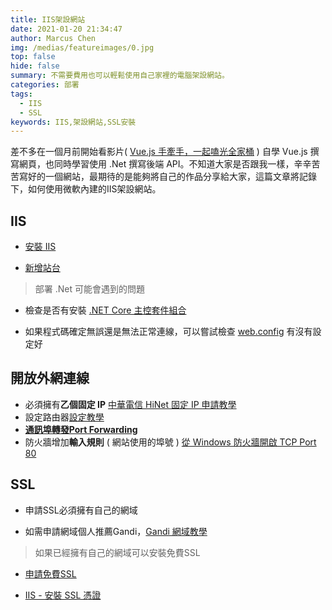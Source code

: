 ```yaml
---
title: IIS架設網站
date: 2021-01-20 21:34:47
author: Marcus Chen
img: /medias/featureimages/0.jpg
top: false
hide: false
summary: 不需要費用也可以輕鬆使用自己家裡的電腦架設網站。
categories: 部署
tags:
  - IIS
  - SSL
keywords: IIS,架設網站,SSL安裝
---
```


差不多在一個月前開始看影片( [Vue.js 手牽手，一起嗑光全家桶](https://youtube.com/playlist?list=PLEfh-m_KG4dYor8h4Hi2lqKJ0xqNTFh16) ) 自學 Vue.js 撰寫網頁，也同時學習使用 .Net 撰寫後端 API。不知道大家是否跟我一樣，辛辛苦苦寫好的一個網站，最期待的是能夠將自己的作品分享給大家，這篇文章將記錄下，如何使用微軟內建的IIS架設網站。

IIS
---
- [安裝 IIS](https://melayogu.pixnet.net/blog/post/132694142-%5Biis%5D-win10-%E5%AE%89%E8%A3%9Diis)

- [新增站台](https://www.webdesigns.com.tw/IIS-new-website.asp )

> 部署 .Net 可能會遇到的問題
- 檢查是否有安裝 [.NET Core 主控套件組合](https://docs.microsoft.com/zh-tw/aspnet/core/host-and-deploy/iis/hosting-bundle?view=aspnetcore-6.0)

- 如果程式碼確定無誤還是無法正常連線，可以嘗試檢查 [web.config](https://docs.microsoft.com/zh-tw/aspnet/core/host-and-deploy/iis/web-config?view=aspnetcore-6.0) 有沒有設定好


開放外網連線
---

-   必須擁有**乙個固定 IP** [中華電信 HiNet 固定 IP 申請教學](https://free.com.tw/hinet-static-ip/)
-   設定路由器[設定教學](https://totolink.tw/faq/5009)
-   **[通訊埠轉發Port Forwarding](https://wiki.mcneel.com/zh-tw/zoo/window7firewall)**
-   防火牆增加**輸入規則** ( 網站使用的埠號 ) [從 Windows 防火牆開啟 TCP Port 80](https://wiki.mcneel.com/zh-tw/zoo/window7firewall)

SSL
---

- 申請SSL必須擁有自己的網域

- 如需申請網域個人推薦Gandi，[Gandi 網域教學](https://frankknow.com/gandi-tutorial/)

> 如果已經擁有自己的網域可以安裝免費SSL

- [申請免費SSL](https://blog.johnwu.cc/article/ssl-for-free.html)

- [IIS - 安裝 SSL 憑證](https://blog.johnwu.cc/article/iis-install-ssl-certificate.html)